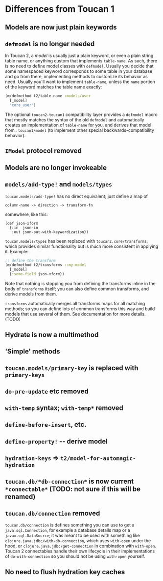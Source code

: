 # Differences from Toucan 1

## Models are now just plain keywords

## `defmodel` is no longer needed

In Toucan 2, a *model* is usually just a plain keyword, or even a plain string table name, or anything custom that
implements `table-name`. As such, there is no need to define model classes with `defmodel`. Usually you decide that
some namespaced keyword corresponds to some table in your database and go from there, implementing methods to
customize its behavior as need. Usually you'll want to implement `table-name`, unless the `name` portion of the
keyword matches the table name exactly:

```clj
(m/defmethod t2/table-name :models/user
  [_model]
  "core_user")
```

The optional `toucan2-toucan1` compatibility layer provides a `defmodel` macro that mostly matches the syntax of the
old `defmodel` and automatically creates an implementation of `table-name` for you, and derives that model from
`:toucan1/model` (to implement other special backwards-compatibility behavior).

## `IModel` protocol removed

## Models are no longer invokeable

## `models/add-type!` and `models/types`

`toucan.models/add-type!` has no direct equivalent; just define a map of

```
column-name -> direction -> transform-fn
```

somewhere, like this:

```
(def json-xform
  {:in  json-in
   :out json-out-with-keywordization})
```


`toucan.models/types` has been replaced with `toucan2.core/transforms`, which provides similar functionality but is
much more consistent in applying it. Example:

```clj
;; define the transform
(m/defmethod t2/transforms ::my-model
  [_model]
  {:some-field json-xform})
```

Note that nothing is stopping you from defining the transforms inline in the body of `transforms` itself; you can also
define common transforms, and derive models from them.

`transforms` automatically merges all transforms maps for all matching methods; so you can define lots of common
transforms this way and build models that use several of them. See documentation for more details. (TODO)

## Hydrate is now a multimethod

## 'Simple' methods

## `toucan.models/primary-key` is replaced with `primary-keys`

## `do-pre-update` etc removed

## `with-temp` syntax; `with-temp*` removed

## `define-before-insert`, etc.

## `define-property!` -- derive model

## `hydration-keys` => `t2/model-for-automagic-hydration`

## `toucan.db/*db-connection*` is now current `*connectable*` (TODO: not sure if this will be renamed)

## `toucan.db/connection` removed

`toucan.db/connection` is defines something you can use to get a `java.sql.Connection`, for example a database details
map or a `javax.sql.DataSource`; it was meant to be used with something like `clojure.java.jdbc/with-db-connection`,
which uses `with-open` under the hood, or `clojure.java.jdbc/get-connection` in combination with `with-open`. Toucan 2
connectables handle their own lifecycle in their implementations of `do-with-connection` so you should not be using
`with-open` yourself.

## No need to flush hydration key caches
